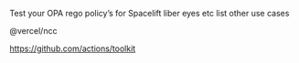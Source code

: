 Test your OPA rego policy’s for Spacelift liber eyes etc list other use cases

@vercel/ncc


https://github.com/actions/toolkit
